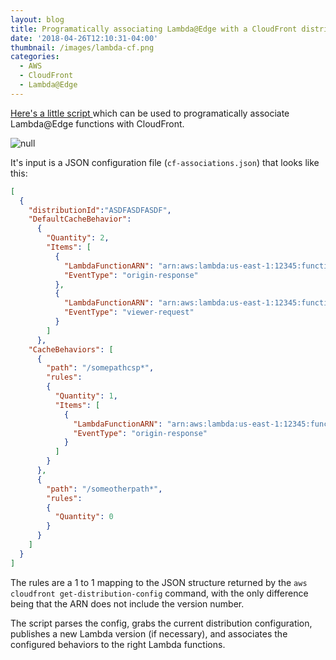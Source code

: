 ```yaml
---
layout: blog
title: Programatically associating Lambda@Edge with a CloudFront distribution
date: '2018-04-26T12:10:31-04:00'
thumbnail: /images/lambda-cf.png
categories:
  - AWS
  - CloudFront
  - Lambda@Edge
---
```

[Here's a little script ](https://github.com/marksteele/lambdaAtEdgeToCloudFront)which can be used to programatically associate Lambda@Edge functions with CloudFront.

![null](/images/lambda-cf.png)

<!--more-->



It's input is a JSON configuration file (`cf-associations.json`) that looks like this:

```json
[
  {
    "distributionId":"ASDFASDFASDF",
    "DefaultCacheBehavior": 
      {
        "Quantity": 2,
        "Items": [
          {
            "LambdaFunctionARN": "arn:aws:lambda:us-east-1:12345:function:yourfunctionname:",
            "EventType": "origin-response"
          },
          {
            "LambdaFunctionARN": "arn:aws:lambda:us-east-1:12345:function:baisc-auth:",
            "EventType": "viewer-request"
          }
        ]
      },
    "CacheBehaviors": [
      {
        "path": "/somepathcsp*",
        "rules": 
        {
          "Quantity": 1,
          "Items": [
            {
              "LambdaFunctionARN": "arn:aws:lambda:us-east-1:12345:function:anotherfunction:",
              "EventType": "origin-response"
            }
          ]
        }
      },
      {
        "path": "/someotherpath*",
        "rules": 
        {
          "Quantity": 0
        }
      }
    ]
  }
]
```

The rules are a 1 to 1 mapping to the JSON structure returned by the `aws cloudfront get-distribution-config` command, with the only difference being that the ARN does not include the version number. 

The script parses the config, grabs the current distribution configuration, publishes a new Lambda version (if necessary), and associates the configured behaviors to the right Lambda functions.
